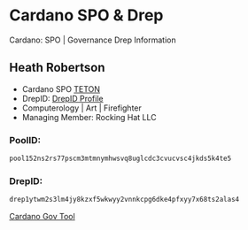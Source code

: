 # Cardano SPO & Drep
Cardano: SPO | Governance Drep Information


## Heath Robertson

- Cardano SPO [TETON](https://adastat.net/pools/a2a7050e1ef0618dc76bdcc9bbba0c01f88fe1b88e19cc3218acacd8)
- DrepID: [DrepID Profile](https://gov.tools/drep_directory/drep1mk65y07av3pas3jdr4n3pznyuakq2xndkdg2f3p83k36urvsutf)
- Computerology | Art | Firefighter
- Managing Member: Rocking Hat LLC


### PoolID:
```bash
pool152ns2rs77pscm3mtmnymhwsvq8uglcdc3cvucvsc4jkds5k4te5
```

### DrepID: 

```bash
drep1ytwm2s3lm4jy8kzxf5wkwyy2vnnkcpg6dke4pfxyy7x68ts2alas4
```

[Cardano Gov Tool](https://gov.tools)

